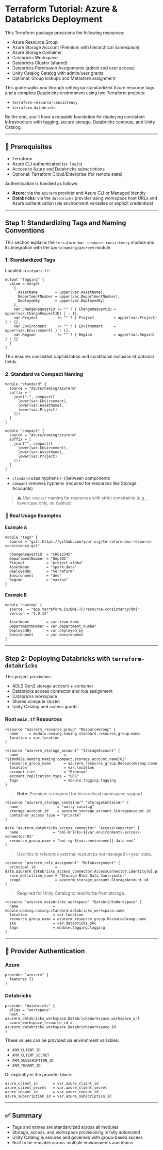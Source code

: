 # Terraform Tutorial: Azure & Databricks Deployment

This Terraform package provisions the following resources:

- Azure Resource Group  
- Azure Storage Account (Premium with hierarchical namespace)  
- Azure Storage Container  
- Databricks Workspace  
- Databricks Cluster (shared)  
- Databricks Permission Assignments (admin and user access)  
- Unity Catalog Catalog with admin/user grants  
- Optional: Group lookups and Metastore assignment  

This guide walks you through setting up standardized Azure resource tags and a complete Databricks environment using two Terraform projects:

- `terraform-resource-consistency`
- `terraform-databricks`

By the end, you'll have a reusable foundation for deploying consistent infrastructure with tagging, secure storage, Databricks compute, and Unity Catalog.

---

## 🚀 Prerequisites

- Terraform
- Azure CLI authenticated (`az login`)  
- Access to Azure and Databricks subscriptions  
- Optional: Terraform Cloud/Enterprise (for remote state)

Authentication is handled as follows:

- **Azure**: via the `azurerm` provider and Azure CLI or Managed Identity  
- **Databricks**: via the `databricks` provider using workspace host URLs and Azure authentication (via environment variables or explicit credentials)

---

## Step 1: Standardizing Tags and Naming Conventions

This section explains the `terraform-bmi-resource-consistency` module and its integration with the `Azure/naming/azurerm` module.

### 1. Standardized Tags

Located in `outputs.tf`:

```hcl
output "tagging" {
  value = merge(
    {
      AssetName        = upper(var.AssetName),
      DepartmentNumber = upper(var.DepartmentNumber),
      DeployedBy       = upper(var.DeployedBy)
    },
    var.ChangeRequestID != "" ? { ChangeRequestID = upper(var.ChangeRequestID) } : {},
    var.Project         != "" ? { Project         = upper(var.Project) } : {},
    var.Environment     != "" ? { Environment     = upper(var.Environment) } : {},
    var.Region          != "" ? { Region          = upper(var.Region) } : {}
  )
}
```

This ensures consistent capitalization and conditional inclusion of optional fields.

### 2. Standard vs Compact Naming

```hcl
module "standard" {
  source = "Azure/naming/azurerm"
  suffix = [
    join("-", compact([
      lower(var.Environment),
      lower(var.AssetName),
      lower(var.Project)
    ]))
  ]
}

module "compact" {
  source = "Azure/naming/azurerm"
  suffix = [
    join("", compact([
      lower(var.Environment),
      lower(var.AssetName),
      lower(var.Project)
    ]))
  ]
}
```

- `standard` uses hyphens (`-`) between components  
- `compact` removes hyphens (required for resources like Storage Accounts)

> ⚠️ Use `compact` naming for resources with strict constraints (e.g., lowercase only, no dashes)

### 🧩 Real Usage Examples

#### Example A

```hcl
module "tags" {
  source = "git::https://github.com/your-org/terraform-bmi-resource-consistency.git"

  ChangeRequestID  = "CHG12345"
  DepartmentNumber = "Dept01"
  Project          = "project-alpha"
  AssetName        = "spark-data"
  DeployedBy       = "terraform"
  Environment      = "dev"
  Region           = "eastus"
}
```

#### Example B

```hcl
module "naming" {
  source  = "app.terraform.io/BMI-TF/resource-consistency/bmi"
  version = "1.0.13"

  AssetName        = var.team_name
  DepartmentNumber = var.department_number
  DeployedBy       = var.deployed_by
  Environment      = var.environment
}
```

---

## Step 2: Deploying Databricks with `terraform-databricks`

This project provisions:

- ADLS Gen2 storage account + container  
- Databricks access connector and role assignment  
- Databricks workspace  
- Shared compute cluster  
- Unity Catalog and access grants  

### Root `main.tf` Resources

```hcl
resource "azurerm_resource_group" "ResourceGroup" {
  name     = module.naming.naming.standard.resource_group.name
  location = var.location
}
```

```hcl
resource "azurerm_storage_account" "StorageAccount" {
  name                     = "${module.naming.naming.compact.storage_account.name}02"
  resource_group_name      = azurerm_resource_group.ResourceGroup.name
  location                 = var.location
  account_tier             = "Premium"
  account_replication_type = "LRS"
  tags                     = module.tagging.tagging
}
```

> **Note:** Premium is required for hierarchical namespace support.

```hcl
resource "azurerm_storage_container" "StorageContainer" {
  name                  = "unity-catalog"
  storage_account_id    = azurerm_storage_account.StorageAccount.id
  container_access_type = "private"
}
```

```hcl
data "azurerm_databricks_access_connector" "AccessConnector" {
  name                = "bmi-bricks-${var.environment}-acccess-connector-01"
  resource_group_name = "bmi-rg-${var.environment}-data-eus"
}
```

> Use this to reference external resources not managed in your state.

```hcl
resource "azurerm_role_assignment" "RoleAssignment" {
  principal_id         = data.azurerm_databricks_access_connector.AccessConnector.identity[0].principal_id
  role_definition_name = "Storage Blob Data Contributor"
  scope                = azurerm_storage_account.StorageAccount.id
}
```

> Required for Unity Catalog to read/write from storage.

```hcl
resource "azurerm_databricks_workspace" "DatabricksWorkspace" {
  name                = module.naming.naming.standard.databricks_workspace.name
  location            = var.location
  resource_group_name = azurerm_resource_group.ResourceGroup.name
  sku                 = var.databricks_sku
  tags                = module.tagging.tagging
}
```

---

## 🔐 Provider Authentication

### Azure

```hcl
provider "azurerm" {
  features {}
}
```

### Databricks

```hcl
provider "databricks" {
  alias = "workspace"
  host  = azurerm_databricks_workspace.DatabricksWorkspace.workspace_url
  azure_workspace_resource_id = azurerm_databricks_workspace.DatabricksWorkspace.id
}
```

These values can be provided via environment variables:

- `ARM_CLIENT_ID`  
- `ARM_CLIENT_SECRET`  
- `ARM_SUBSCRIPTION_ID`  
- `ARM_TENANT_ID`  

Or explicitly in the provider block:

```hcl
azure_client_id       = var.azure_client_id
azure_client_secret   = var.azure_client_secret
azure_tenant_id       = var.azure_tenant_id
azure_subscription_id = var.azure_subscription_id
```

---

## ✅ Summary

- Tags and names are standardized across all modules  
- Storage, access, and workspace provisioning is fully automated  
- Unity Catalog is secured and governed with group-based access  
- Built to be reusable across multiple environments and teams  
